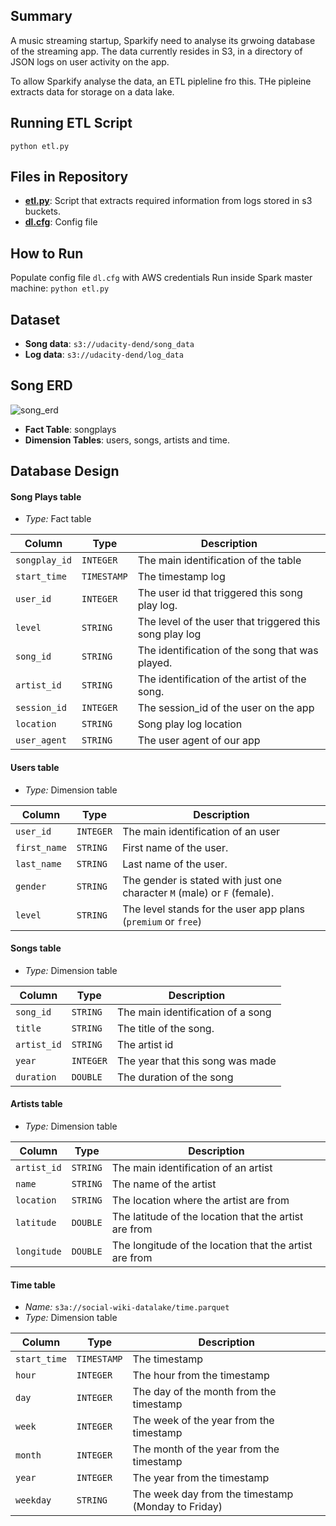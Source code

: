 ## Summary 

A music streaming startup, Sparkify need to analyse its grwoing database of the streaming app. 
The data currently resides in S3, in a directory of JSON logs on user activity
on the app. 

To allow Sparkify analyse the data, an ETL pipleline fro this. THe pipleine extracts data for storage on a data lake. 


## Running ETL Script 

```
python etl.py
```

## Files in Repository
* **[etl.py](etl.py)**: Script that extracts required information from logs stored in s3 buckets.
* **[dl.cfg](dl.cfg)**: Config file

## How to Run
Populate config file ```dl.cfg``` with AWS credentials
Run inside Spark master machine: ```python etl.py```


## Dataset
* **Song data**: ```s3://udacity-dend/song_data```
* **Log data**: ```s3://udacity-dend/log_data```

## Song ERD
![song_erd](img/Song_ERD.png)

* **Fact Table**: songplays
* **Dimension Tables**: users, songs, artists and time.

## Database Design

 
 #### Song Plays table

- *Type:* Fact table

| Column | Type | Description |
| ------ | ---- | ----------- |
| `songplay_id` | `INTEGER` | The main identification of the table | 
| `start_time` | `TIMESTAMP` | The timestamp log |
| `user_id` | `INTEGER` | The user id that triggered this song play log.|
| `level` | `STRING` | The level of the user that triggered this song play log |
| `song_id` | `STRING` | The identification of the song that was played. |
| `artist_id` | `STRING` | The identification of the artist of the song. |
| `session_id` | `INTEGER` | The session_id of the user on the app |
| `location` | `STRING` | Song play log location |
| `user_agent` | `STRING` | The user agent of our app |

#### Users table

- *Type:* Dimension table

| Column | Type | Description |
| ------ | ---- | ----------- |
| `user_id` | `INTEGER` | The main identification of an user |
| `first_name` | `STRING` | First name of the user.|
| `last_name` | `STRING` | Last name of the user. |
| `gender` | `STRING` | The gender is stated with just one character `M` (male) or `F` (female).|
| `level` | `STRING` | The level stands for the user app plans (`premium` or `free`) |


#### Songs table

- *Type:* Dimension table

| Column | Type | Description |
| ------ | ---- | ----------- |
| `song_id` | `STRING` | The main identification of a song | 
| `title` | `STRING` | The title of the song.|
| `artist_id` | `STRING` | The artist id |
| `year` | `INTEGER` | The year that this song was made |
| `duration` | `DOUBLE` | The duration of the song |


#### Artists table

- *Type:* Dimension table

| Column | Type | Description |
| ------ | ---- | ----------- |
| `artist_id` | `STRING` | The main identification of an artist |
| `name` | `STRING` | The name of the artist |
| `location` | `STRING` | The location where the artist are from |
| `latitude` | `DOUBLE` | The latitude of the location that the artist are from |
| `longitude` | `DOUBLE` | The longitude of the location that the artist are from |

#### Time table

- *Name:* `s3a://social-wiki-datalake/time.parquet`
- *Type:* Dimension table

| Column | Type | Description |
| ------ | ---- | ----------- |
| `start_time` | `TIMESTAMP` | The timestamp|
| `hour` | `INTEGER` | The hour from the timestamp  |
| `day` | `INTEGER` | The day of the month from the timestamp |
| `week` | `INTEGER` | The week of the year from the timestamp |
| `month` | `INTEGER` | The month of the year from the timestamp |
| `year` | `INTEGER` | The year from the timestamp |
| `weekday` | `STRING` | The week day from the timestamp (Monday to Friday) |